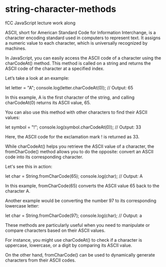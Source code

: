 # string-character-methods
fCC JavaScript lecture work along

ASCII, short for American Standard Code for Information Interchange, is a character encoding standard used in computers to represent text. It assigns a numeric value to each character, which is universally recognized by machines.

In JavaScript, you can easily access the ASCII code of a character using the charCodeAt() method. This method is called on a string and returns the ASCII code of the character at a specified index.

Let’s take a look at an example:

let letter = "A";
console.log(letter.charCodeAt(0));  // Output: 65

In this example, A is the first character of the string, and calling charCodeAt(0) returns its ASCII value, 65.

You can also use this method with other characters to find their ASCII values:

let symbol = "!";
console.log(symbol.charCodeAt(0));  // Output: 33

Here, the ASCII code for the exclamation mark ! is returned as 33.

While charCodeAt() helps you retrieve the ASCII value of a character, the fromCharCode() method allows you to do the opposite: convert an ASCII code into its corresponding character.

Let's see this in action:

let char = String.fromCharCode(65);
console.log(char);  // Output: A

In this example, fromCharCode(65) converts the ASCII value 65 back to the character A.

Another example would be converting the number 97 to its corresponding lowercase letter:

let char = String.fromCharCode(97);
console.log(char);  // Output: a

These methods are particularly useful when you need to manipulate or compare characters based on their ASCII values.

For instance, you might use charCodeAt() to check if a character is uppercase, lowercase, or a digit by comparing its ASCII value.

On the other hand, fromCharCode() can be used to dynamically generate characters from their ASCII codes.